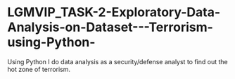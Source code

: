 # LGMVIP_TASK-2-Exploratory-Data-Analysis-on-Dataset---Terrorism-using-Python-
Using Python I do data analysis as a security/defense analyst to find out the hot zone of terrorism.
